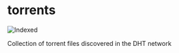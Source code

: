 torrents 
========
![Indexed](https://img.shields.io/badge/indexed-136398-blue)

Collection of torrent files discovered in the DHT network
